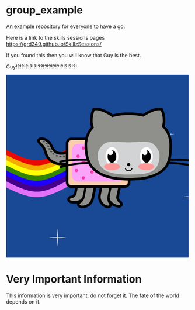 # group_example
An example repository for everyone to have a go.

Here is a link to the skills sessions pages https://grd349.github.io/SkillzSessions/

If you found this then you will know that Guy is the best.

Guy!?!?!?!?!?!??!?!?!?!?!?!?!?!?!

![](GIFS/nyangit.gif)

# Very Important Information

This information is very important, do not forget it. The fate of the world depends on it.
